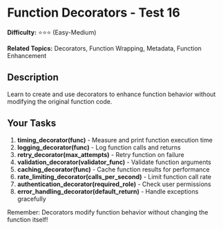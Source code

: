 # Function Decorators - Test 16

**Difficulty:** ⭐⭐⭐ (Easy-Medium)

**Related Topics:** Decorators, Function Wrapping, Metadata, Function Enhancement

## Description

Learn to create and use decorators to enhance function behavior without modifying the original function code.

## Your Tasks

1. **timing_decorator(func)** - Measure and print function execution time
2. **logging_decorator(func)** - Log function calls and returns
3. **retry_decorator(max_attempts)** - Retry function on failure
4. **validation_decorator(validator_func)** - Validate function arguments
5. **caching_decorator(func)** - Cache function results for performance
6. **rate_limiting_decorator(calls_per_second)** - Limit function call rate
7. **authentication_decorator(required_role)** - Check user permissions
8. **error_handling_decorator(default_return)** - Handle exceptions gracefully

Remember: Decorators modify function behavior without changing the function itself!
